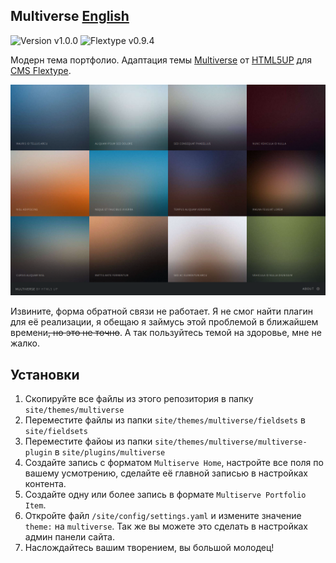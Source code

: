 Multiverse [English](https://github.com/slexx1234/multiverse-flextype-theme/blob/master/readme.md)
--------------------------

![Version v1.0.0](https://img.shields.io/badge/Version-v1.0.0-blue)
![Flextype v0.9.4](https://img.shields.io/badge/Flextype-v0.9.4-green)

Модерн тема портфолио. Адаптация темы [Multiverse](https://html5up.net/multiverse) от
[HTML5UP](https://html5up.net/) для [CMS Flextype](https://flextype.org).

![Скриншот](https://raw.githubusercontent.com/slexx1234/multiverse-flextype-theme/master/screenshot.png)

Извините, форма обратной связи не работает. Я не смог найти плагин для её реализации, я обещаю я
займусь этой проблемой в ближайшем времени~~, но это не точно~~. А так пользуйтесь темой 
на здоровье, мне не жалко.

## Установки 

1. Скопируйте все файлы из этого репозитория в папку `site/themes/multiverse`
2. Переместите файлы из папки `site/themes/multiverse/fieldsets` в `site/fieldsets`
3. Переместите файоы из папки `site/themes/multiverse/multiverse-plugin` в `site/plugins/multiverse`
4. Создайте запись с форматом `Multiserve Home`, настройте все поля по вашему усмотрению,
сделайте её главной записью в настройках контента.
6. Создайте одну или более запись в формате `Multiserve Portfolio Item`.
7. Откройте файл `/site/config/settings.yaml` и измените значение `theme:` на `multiverse`. Так же
вы можете это сделать в настройках админ панели сайта.
8. Наслождайтесь вашим творением, вы большой молодец!

